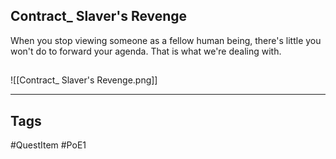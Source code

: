 ## Contract_ Slaver's Revenge
When you stop viewing someone as a fellow human being,
there's little you won't do to forward your agenda.
That is what we're dealing with.
## 
![[Contract_ Slaver's Revenge.png]]

---
## Tags
#QuestItem
#PoE1